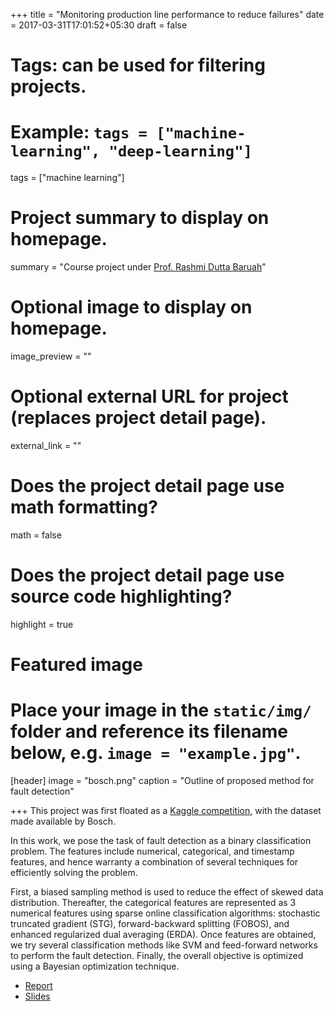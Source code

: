 +++
title = "Monitoring production line performance to reduce failures"
date = 2017-03-31T17:01:52+05:30
draft = false

# Tags: can be used for filtering projects.
# Example: `tags = ["machine-learning", "deep-learning"]`
tags = ["machine learning"]

# Project summary to display on homepage.
summary = "Course project under [Prof. Rashmi Dutta Baruah](https://www.iitg.ac.in/r.duttabaruah/)"

# Optional image to display on homepage.
image_preview = ""

# Optional external URL for project (replaces project detail page).
external_link = ""

# Does the project detail page use math formatting?
math = false

# Does the project detail page use source code highlighting?
highlight = true

# Featured image
# Place your image in the `static/img/` folder and reference its filename below, e.g. `image = "example.jpg"`.
[header]
image = "bosch.png"
caption = "Outline of proposed method for fault detection"

+++
This project was first floated as a [Kaggle competition](https://www.kaggle.com/c/bosch-production-line-performance), with the dataset made available by Bosch. 

In this work, we pose the task of fault detection as a binary classification problem. The features include numerical, categorical, and timestamp features, and hence warranty a combination of several techniques for efficiently solving the problem.

First, a biased sampling method is used to reduce the effect of skewed data distribution. Thereafter, the categorical features are represented as 3 numerical features using sparse online classification algorithms: stochastic truncated gradient (STG), forward-backward splitting (FOBOS), and enhanced regularized dual averaging (ERDA). Once features are obtained, we try several classification methods like SVM and feed-forward networks to perform the fault detection. Finally, the overall objective is optimized using a Bayesian optimization technique.

* [Report](report/bosch.pdf)
* [Slides](ppt/bosch.pdf)